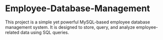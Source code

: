 # Employee-Database-Management
This project is a simple yet powerful MySQL-based employee database management system. It is designed to store, query, and analyze employee-related data using SQL queries.
